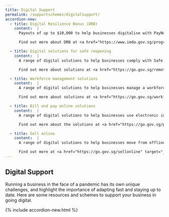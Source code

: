 ```yaml
---
title: Digital Support
permalink: /supportschemes/digitalsupport/
accordion-new:
  - title: Digital Resilience Bonus (DRB)
    content:  |
      Payouts of up to $10,000 to help businesses digitalise with PayNow Corporate, e-invoicing, e-commerce solutions and more. DRB is currently only available for the Food Services and Retail sectors.

      Find out more about DRB at <a href="https://www.imda.gov.sg/programme-listing/smes-go-digital/Digital-Resilience-Bonus" target="_blank">Infocomm Media Development Authority (IMDA)</a>.

  - title: Digital solutions for safe reopening
    content:  |           
      A range of digital solutions to help businesses comply with Safe Management Measures. This includes Safe Entry and remote working solutions.

      Find out more about solutions at <a href="https://go.gov.sg/remoteworking" target="_blank">Infocomm Media Development Authority (IMDA)</a>.   

  - title: Workforce management solutions
    content:  |
      A range of digital solutions to help businesses manage a workforce by facilitating staff schedules, manpower resource allocation to different work sites, staggered working hours, work shifts and tracking workers on the move.

      Find out more about solutions at <a href="https://go.gov.sg/workfacemanagement" target="_blank">Infocomm Media Development Authority (IMDA)</a>.  

  - title: Bill and pay online solutions
    content:  |      
      A range of digital solutions to help businesses use electronic invoicing and digital payments.

      Find out more about the solutions at <a href="https://go.gov.sg/payandbillonline" target="_blank">Infocomm Media Development Authority (IMDA)</a>.  

  - title: Sell online
    content:  |  
      A range of digital solutions to help businesses move from offline to online sales and reach a wider network of customers.

      Find out more at <a href="https://go.gov.sg/sellonline" target="_blank">Infocomm Media Development Authority (IMDA)</a>.                  
---
```


## Digital Support

Running a business in the face of a pandemic has its own unique challenges, and highlight the importance of adapting fast and staying up to date. Here are some resources and schemes to support your business in going digital.

{% include accordion-new.html %}
